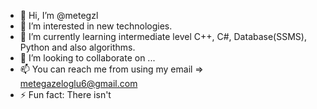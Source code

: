 - 👋 Hi, I’m @metegzl
- 👀 I’m interested in new technologies.
- 🌱 I’m currently learning intermediate level C++, C#, Database(SSMS), Python and also algorithms.
- 💞️ I’m looking to collaborate on ...
- 📫 You can reach me from using my email => metegazeloglu6@gmail.com
- ⚡ Fun fact: There isn't

<!---
metegzl/metegzl is a ✨ special ✨ repository because its `README.md` (this file) appears on your GitHub profile.
You can click the Preview link to take a look at your changes.
--->
